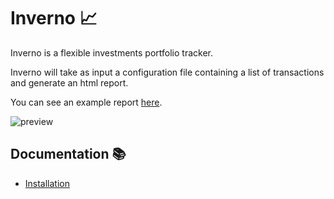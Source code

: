 # Inverno 📈

Inverno is a flexible investments portfolio tracker.

Inverno will take as input a configuration file containing a list of transactions and generate an html report.

You can see an example report [here](https://ret2libc.com/static/inverno_report/).

![preview](https://user-images.githubusercontent.com/10875013/124403088-68b62880-dd2c-11eb-8332-7dfd50c710ba.png)

## Documentation 📚

- [Installation](https://github.com/werew/inverno/blob/main/docs/installation.md#installation-)
